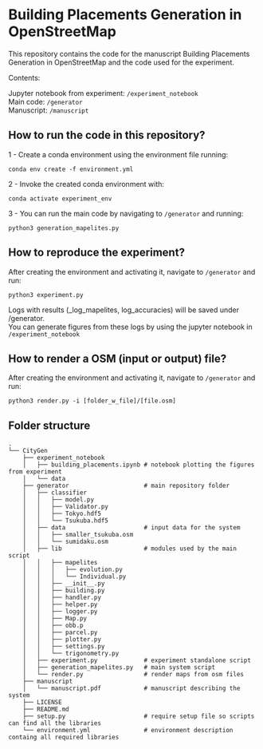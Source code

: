 # Building Placements Generation in OpenStreetMap

This repository contains the code for the manuscript Building Placements Generation in OpenStreetMap and the code used for the experiment.

Contents:

Jupyter notebook from experiment: ```/experiment_notebook```  
Main code: ```/generator```  
Manuscript: ```/manuscript```  

## How to run the code in this repository?

1 - Create a conda environment using the environment file running:

```conda env create -f environment.yml```

2 - Invoke the created conda environment with:

```conda activate experiment_env```

3 - You can run the main code by navigating to ```/generator``` and running:

```python3 generation_mapelites.py```

## How to reproduce the experiment?

After creating the environment and activating it, navigate to ```/generator``` and run:

```python3 experiment.py```

Logs with results (_log_mapelites, log_accuracies) will be saved under /generator.  
You can generate figures from these logs by using the jupyter notebook in ```/experiment_notebook```

## How to render a OSM (input or output) file?

After creating the environment and activating it, navigate to ```/generator``` and run:

```python3 render.py -i [folder_w_file]/[file.osm]```

## Folder structure
```
.
└── CityGen
    ├── experiment_notebook           
    │   ├── building_placements.ipynb # notebook plotting the figures from experiment
    │   └── data
    ├── generator                     # main repository folder
    │   ├── classifier
    │   │   ├── model.py
    │   │   ├── Validator.py
    │   │   ├── Tokyo.hdf5
    │   │   └── Tsukuba.hdf5
    │   ├── data                      # input data for the system
    │   │   ├── smaller_tsukuba.osm
    │   │   └── sumidaku.osm
    │   ├── lib                       # modules used by the main script
    │   │   ├── mapelites
    │   │   │   ├── evolution.py
    │   │   │   └── Individual.py
    │   │   ├── __init__.py
    │   │   ├── building.py
    │   │   ├── handler.py
    │   │   ├── helper.py
    │   │   ├── logger.py
    │   │   ├── Map.py
    │   │   ├── obb.p
    │   │   ├── parcel.py
    │   │   ├── plotter.py
    │   │   ├── settings.py
    │   │   └── trigonometry.py
    │   ├── experiment.py             # experiment standalone script
    │   ├── generation_mapelites.py   # main system script
    │   └── render.py                 # render maps from osm files
    ├── manuscript              
    │   └── manuscript.pdf            # manuscript describing the system
    ├── LICENSE
    ├── README.md
    ├── setup.py                      # require setup file so scripts can find all the libraries
    └── environment.yml               # environment description containg all required libraries
```
